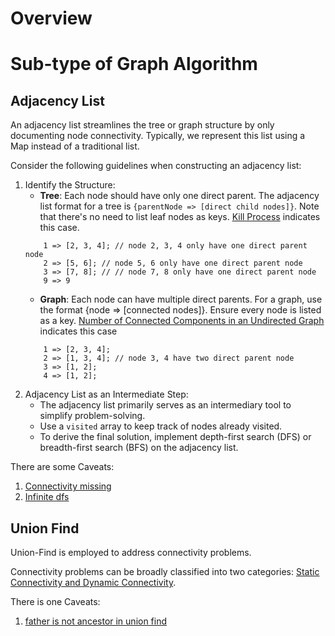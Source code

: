 
# Overview

# Sub-type of Graph Algorithm
## Adjacency List
An adjacency list streamlines the tree or graph structure by only documenting node connectivity. Typically, we represent this list using a Map instead of a traditional list.

Consider the following guidelines when constructing an adjacency list:

1. Identify the Structure:
   * **Tree**: Each node should have only one direct parent. The adjacency list format for a tree is `{parentNode => [direct child nodes]}`. Note that there's no need to list leaf nodes as keys. [Kill Process](https://github.com/liushuyu6666/Algorithm_Leetcode_JavaScript/tree/master/Kill_Process) indicates this case.
    ```text
        1 => [2, 3, 4]; // node 2, 3, 4 only have one direct parent node
        2 => [5, 6]; // node 5, 6 only have one direct parent node
        3 => [7, 8]; // // node 7, 8 only have one direct parent node
        9 => 9
    ```
   * **Graph**: Each node can have multiple direct parents. For a graph, use the format {node => [connected nodes]}. Ensure every node is listed as a key. [Number of Connected Components in an Undirected Graph](https://github.com/liushuyu6666/Algorithm_Leetcode_JavaScript/tree/master/Number_of_Connected_Components_in_an_Undirected_Graph) indicates this case
    ```text
        1 => [2, 3, 4];
        2 => [1, 3, 4]; // node 3, 4 have two direct parent node
        3 => [1, 2];
        4 => [1, 2];
    ```
2. Adjacency List as an Intermediate Step:
   * The adjacency list primarily serves as an intermediary tool to simplify problem-solving.
   * Use a `visited` array to keep track of nodes already visited.
   * To derive the final solution, implement depth-first search (DFS) or breadth-first search (BFS) on the adjacency list.


There are some Caveats:
1. [Connectivity missing](https://github.com/liushuyu6666/Algorithm_Leetcode_JavaScript/blob/master/Number_of_Connected_Components_in_an_Undirected_Graph/Readme.md#connectivity-missing)
2. [Infinite dfs](https://github.com/liushuyu6666/Algorithm_Leetcode_JavaScript/blob/master/Number_of_Connected_Components_in_an_Undirected_Graph/Readme.md#infinite-dfs)


## Union Find
Union-Find is employed to address connectivity problems. 

Connectivity problems can be broadly classified into two categories: [Static Connectivity and Dynamic Connectivity](https://github.com/liushuyu6666/Algorithm_Leetcode_JavaScript/blob/master/Sentence_Similarity_II/Readme.md#union-find).

There is one Caveats:
1. [father is not ancestor in union find](https://github.com/liushuyu6666/Algorithm_Insights/blob/master/Caveats/Readme.md#father-is-not-ancestor-in-union-find)